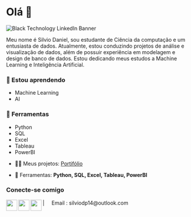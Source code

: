 # Olá 👋
![Black Technology LinkedIn Banner](https://github.com/SillvioDaniel/SillvioDaniel/assets/54801941/20c909ac-4246-43d6-a6a3-b43b2bab944b)

Meu nome é Silvio Daniel, sou estudante de Ciência da computação e um entusiasta de dados. Atualmente, estou conduzindo projetos de análise e visualização de dados, além de possuir experiência em modelagem e design de banco de dados. Estou dedicando meus estudos a Machine Learning e Inteligência Artificial.


### 🌱 Estou aprendendo
* Machine Learning  
* AI

###  🧰 Ferramentas
* Python
* SQL
* Excel
* Tableau
* PowerBI
-  👨‍💻 Meus projetos: [Portifólio](https://github.com/SillvioDaniel/links_portifolio)
  
-  🧰 Ferramentas: **Python, SQL, Excel, Tableau, PowerBI**


### Conecte-se comigo
<a href="https://br.linkedin.com/in/silvio-daniel">
  <img align="left"  width="30px" src="https://simpleicons.vercel.app/linkedin/495f7e" />
</a>
<a href="https://www.kaggle.com/silviodaniel">
  <img align="left"  width="30px" src="https://simpleicons.vercel.app/kaggle/495f7e" />
</a>
<a href="https://www.datacamp.com/portfolio/silviodp14">
  <img align="left"  width="30px" src="https://simpleicons.vercel.app/datacamp/495f7e"/>
</a>
| &nbsp;&nbsp;&nbsp; Email : silviodp14@outlook.com


